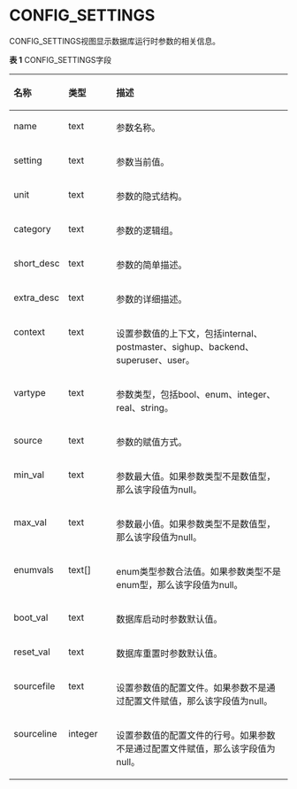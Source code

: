 # CONFIG\_SETTINGS

CONFIG\_SETTINGS视图显示数据库运行时参数的相关信息。

**表 1**  CONFIG\_SETTINGS字段

<a name="zh-cn_topic_0237122732_table88445274552"></a>
<table><thead align="left"><tr id="zh-cn_topic_0237122732_row410412817552"><th class="cellrowborder" valign="top" width="17.711771177117715%" id="mcps1.2.4.1.1"><p id="zh-cn_topic_0237122732_p14104132813558"><a name="zh-cn_topic_0237122732_p14104132813558"></a><a name="zh-cn_topic_0237122732_p14104132813558"></a><strong id="zh-cn_topic_0237122732_b310472855518"><a name="zh-cn_topic_0237122732_b310472855518"></a><a name="zh-cn_topic_0237122732_b310472855518"></a>名称</strong></p>
</th>
<th class="cellrowborder" valign="top" width="17.331733173317332%" id="mcps1.2.4.1.2"><p id="zh-cn_topic_0237122732_p1510415283559"><a name="zh-cn_topic_0237122732_p1510415283559"></a><a name="zh-cn_topic_0237122732_p1510415283559"></a><strong id="zh-cn_topic_0237122732_b3104128205516"><a name="zh-cn_topic_0237122732_b3104128205516"></a><a name="zh-cn_topic_0237122732_b3104128205516"></a>类型</strong></p>
</th>
<th class="cellrowborder" valign="top" width="64.95649564956494%" id="mcps1.2.4.1.3"><p id="zh-cn_topic_0237122732_p31041328135510"><a name="zh-cn_topic_0237122732_p31041328135510"></a><a name="zh-cn_topic_0237122732_p31041328135510"></a><strong id="zh-cn_topic_0237122732_b510572812554"><a name="zh-cn_topic_0237122732_b510572812554"></a><a name="zh-cn_topic_0237122732_b510572812554"></a>描述</strong></p>
</th>
</tr>
</thead>
<tbody><tr id="zh-cn_topic_0237122732_row51051628125512"><td class="cellrowborder" valign="top" width="17.711771177117715%" headers="mcps1.2.4.1.1 "><p id="zh-cn_topic_0237122732_p15105192825518"><a name="zh-cn_topic_0237122732_p15105192825518"></a><a name="zh-cn_topic_0237122732_p15105192825518"></a>name</p>
</td>
<td class="cellrowborder" valign="top" width="17.331733173317332%" headers="mcps1.2.4.1.2 "><p id="zh-cn_topic_0237122732_p1105728145517"><a name="zh-cn_topic_0237122732_p1105728145517"></a><a name="zh-cn_topic_0237122732_p1105728145517"></a>text</p>
</td>
<td class="cellrowborder" valign="top" width="64.95649564956494%" headers="mcps1.2.4.1.3 "><p id="zh-cn_topic_0237122732_p14105228165514"><a name="zh-cn_topic_0237122732_p14105228165514"></a><a name="zh-cn_topic_0237122732_p14105228165514"></a>参数名称。</p>
</td>
</tr>
<tr id="zh-cn_topic_0237122732_row110514286558"><td class="cellrowborder" valign="top" width="17.711771177117715%" headers="mcps1.2.4.1.1 "><p id="zh-cn_topic_0237122732_p1510542815555"><a name="zh-cn_topic_0237122732_p1510542815555"></a><a name="zh-cn_topic_0237122732_p1510542815555"></a>setting</p>
</td>
<td class="cellrowborder" valign="top" width="17.331733173317332%" headers="mcps1.2.4.1.2 "><p id="zh-cn_topic_0237122732_p16105102820554"><a name="zh-cn_topic_0237122732_p16105102820554"></a><a name="zh-cn_topic_0237122732_p16105102820554"></a>text</p>
</td>
<td class="cellrowborder" valign="top" width="64.95649564956494%" headers="mcps1.2.4.1.3 "><p id="zh-cn_topic_0237122732_p14106112845513"><a name="zh-cn_topic_0237122732_p14106112845513"></a><a name="zh-cn_topic_0237122732_p14106112845513"></a>参数当前值。</p>
</td>
</tr>
<tr id="zh-cn_topic_0237122732_row161061528155514"><td class="cellrowborder" valign="top" width="17.711771177117715%" headers="mcps1.2.4.1.1 "><p id="zh-cn_topic_0237122732_p1310622814557"><a name="zh-cn_topic_0237122732_p1310622814557"></a><a name="zh-cn_topic_0237122732_p1310622814557"></a>unit</p>
</td>
<td class="cellrowborder" valign="top" width="17.331733173317332%" headers="mcps1.2.4.1.2 "><p id="zh-cn_topic_0237122732_p910612818557"><a name="zh-cn_topic_0237122732_p910612818557"></a><a name="zh-cn_topic_0237122732_p910612818557"></a>text</p>
</td>
<td class="cellrowborder" valign="top" width="64.95649564956494%" headers="mcps1.2.4.1.3 "><p id="zh-cn_topic_0237122732_p191062028165511"><a name="zh-cn_topic_0237122732_p191062028165511"></a><a name="zh-cn_topic_0237122732_p191062028165511"></a>参数的隐式结构。</p>
</td>
</tr>
<tr id="zh-cn_topic_0237122732_row510612284552"><td class="cellrowborder" valign="top" width="17.711771177117715%" headers="mcps1.2.4.1.1 "><p id="zh-cn_topic_0237122732_p9106192835516"><a name="zh-cn_topic_0237122732_p9106192835516"></a><a name="zh-cn_topic_0237122732_p9106192835516"></a>category</p>
</td>
<td class="cellrowborder" valign="top" width="17.331733173317332%" headers="mcps1.2.4.1.2 "><p id="zh-cn_topic_0237122732_p191061528125515"><a name="zh-cn_topic_0237122732_p191061528125515"></a><a name="zh-cn_topic_0237122732_p191061528125515"></a>text</p>
</td>
<td class="cellrowborder" valign="top" width="64.95649564956494%" headers="mcps1.2.4.1.3 "><p id="zh-cn_topic_0237122732_p17106162865516"><a name="zh-cn_topic_0237122732_p17106162865516"></a><a name="zh-cn_topic_0237122732_p17106162865516"></a>参数的逻辑组。</p>
</td>
</tr>
<tr id="zh-cn_topic_0237122732_row4106202805515"><td class="cellrowborder" valign="top" width="17.711771177117715%" headers="mcps1.2.4.1.1 "><p id="zh-cn_topic_0237122732_p1610714285558"><a name="zh-cn_topic_0237122732_p1610714285558"></a><a name="zh-cn_topic_0237122732_p1610714285558"></a>short_desc</p>
</td>
<td class="cellrowborder" valign="top" width="17.331733173317332%" headers="mcps1.2.4.1.2 "><p id="zh-cn_topic_0237122732_p2107162855518"><a name="zh-cn_topic_0237122732_p2107162855518"></a><a name="zh-cn_topic_0237122732_p2107162855518"></a>text</p>
</td>
<td class="cellrowborder" valign="top" width="64.95649564956494%" headers="mcps1.2.4.1.3 "><p id="zh-cn_topic_0237122732_p9107152885511"><a name="zh-cn_topic_0237122732_p9107152885511"></a><a name="zh-cn_topic_0237122732_p9107152885511"></a>参数的简单描述。</p>
</td>
</tr>
<tr id="zh-cn_topic_0237122732_row0107102835519"><td class="cellrowborder" valign="top" width="17.711771177117715%" headers="mcps1.2.4.1.1 "><p id="zh-cn_topic_0237122732_p15108142875518"><a name="zh-cn_topic_0237122732_p15108142875518"></a><a name="zh-cn_topic_0237122732_p15108142875518"></a>extra_desc</p>
</td>
<td class="cellrowborder" valign="top" width="17.331733173317332%" headers="mcps1.2.4.1.2 "><p id="zh-cn_topic_0237122732_p110832815551"><a name="zh-cn_topic_0237122732_p110832815551"></a><a name="zh-cn_topic_0237122732_p110832815551"></a>text</p>
</td>
<td class="cellrowborder" valign="top" width="64.95649564956494%" headers="mcps1.2.4.1.3 "><p id="zh-cn_topic_0237122732_p91081628145510"><a name="zh-cn_topic_0237122732_p91081628145510"></a><a name="zh-cn_topic_0237122732_p91081628145510"></a>参数的详细描述。</p>
</td>
</tr>
<tr id="zh-cn_topic_0237122732_row161088282555"><td class="cellrowborder" valign="top" width="17.711771177117715%" headers="mcps1.2.4.1.1 "><p id="zh-cn_topic_0237122732_p01091328195510"><a name="zh-cn_topic_0237122732_p01091328195510"></a><a name="zh-cn_topic_0237122732_p01091328195510"></a>context</p>
</td>
<td class="cellrowborder" valign="top" width="17.331733173317332%" headers="mcps1.2.4.1.2 "><p id="zh-cn_topic_0237122732_p21092282556"><a name="zh-cn_topic_0237122732_p21092282556"></a><a name="zh-cn_topic_0237122732_p21092282556"></a>text</p>
</td>
<td class="cellrowborder" valign="top" width="64.95649564956494%" headers="mcps1.2.4.1.3 "><p id="zh-cn_topic_0237122732_p91091328125512"><a name="zh-cn_topic_0237122732_p91091328125512"></a><a name="zh-cn_topic_0237122732_p91091328125512"></a>设置参数值的上下文，包括internal、postmaster、sighup、backend、superuser、user。</p>
</td>
</tr>
<tr id="zh-cn_topic_0237122732_row16109128175517"><td class="cellrowborder" valign="top" width="17.711771177117715%" headers="mcps1.2.4.1.1 "><p id="zh-cn_topic_0237122732_p15109132815551"><a name="zh-cn_topic_0237122732_p15109132815551"></a><a name="zh-cn_topic_0237122732_p15109132815551"></a>vartype</p>
</td>
<td class="cellrowborder" valign="top" width="17.331733173317332%" headers="mcps1.2.4.1.2 "><p id="zh-cn_topic_0237122732_p12109142819552"><a name="zh-cn_topic_0237122732_p12109142819552"></a><a name="zh-cn_topic_0237122732_p12109142819552"></a>text</p>
</td>
<td class="cellrowborder" valign="top" width="64.95649564956494%" headers="mcps1.2.4.1.3 "><p id="zh-cn_topic_0237122732_p5109112845517"><a name="zh-cn_topic_0237122732_p5109112845517"></a><a name="zh-cn_topic_0237122732_p5109112845517"></a>参数类型，包括bool、enum、integer、real、string。</p>
</td>
</tr>
<tr id="zh-cn_topic_0237122732_row110962815558"><td class="cellrowborder" valign="top" width="17.711771177117715%" headers="mcps1.2.4.1.1 "><p id="zh-cn_topic_0237122732_p191097289556"><a name="zh-cn_topic_0237122732_p191097289556"></a><a name="zh-cn_topic_0237122732_p191097289556"></a>source</p>
</td>
<td class="cellrowborder" valign="top" width="17.331733173317332%" headers="mcps1.2.4.1.2 "><p id="zh-cn_topic_0237122732_p1110122885513"><a name="zh-cn_topic_0237122732_p1110122885513"></a><a name="zh-cn_topic_0237122732_p1110122885513"></a>text</p>
</td>
<td class="cellrowborder" valign="top" width="64.95649564956494%" headers="mcps1.2.4.1.3 "><p id="zh-cn_topic_0237122732_p91101828195512"><a name="zh-cn_topic_0237122732_p91101828195512"></a><a name="zh-cn_topic_0237122732_p91101828195512"></a>参数的赋值方式。</p>
</td>
</tr>
<tr id="zh-cn_topic_0237122732_row3110132815518"><td class="cellrowborder" valign="top" width="17.711771177117715%" headers="mcps1.2.4.1.1 "><p id="zh-cn_topic_0237122732_p1311072817556"><a name="zh-cn_topic_0237122732_p1311072817556"></a><a name="zh-cn_topic_0237122732_p1311072817556"></a>min_val</p>
</td>
<td class="cellrowborder" valign="top" width="17.331733173317332%" headers="mcps1.2.4.1.2 "><p id="zh-cn_topic_0237122732_p511052875519"><a name="zh-cn_topic_0237122732_p511052875519"></a><a name="zh-cn_topic_0237122732_p511052875519"></a>text</p>
</td>
<td class="cellrowborder" valign="top" width="64.95649564956494%" headers="mcps1.2.4.1.3 "><p id="zh-cn_topic_0237122732_p161101828125513"><a name="zh-cn_topic_0237122732_p161101828125513"></a><a name="zh-cn_topic_0237122732_p161101828125513"></a>参数最大值。如果参数类型不是数值型，那么该字段值为null。</p>
</td>
</tr>
<tr id="zh-cn_topic_0237122732_row181109286555"><td class="cellrowborder" valign="top" width="17.711771177117715%" headers="mcps1.2.4.1.1 "><p id="zh-cn_topic_0237122732_p511032820555"><a name="zh-cn_topic_0237122732_p511032820555"></a><a name="zh-cn_topic_0237122732_p511032820555"></a>max_val</p>
</td>
<td class="cellrowborder" valign="top" width="17.331733173317332%" headers="mcps1.2.4.1.2 "><p id="zh-cn_topic_0237122732_p11117287558"><a name="zh-cn_topic_0237122732_p11117287558"></a><a name="zh-cn_topic_0237122732_p11117287558"></a>text</p>
</td>
<td class="cellrowborder" valign="top" width="64.95649564956494%" headers="mcps1.2.4.1.3 "><p id="zh-cn_topic_0237122732_p411122865519"><a name="zh-cn_topic_0237122732_p411122865519"></a><a name="zh-cn_topic_0237122732_p411122865519"></a>参数最小值。如果参数类型不是数值型，那么该字段值为null。</p>
</td>
</tr>
<tr id="zh-cn_topic_0237122732_row211192835511"><td class="cellrowborder" valign="top" width="17.711771177117715%" headers="mcps1.2.4.1.1 "><p id="zh-cn_topic_0237122732_p151113286559"><a name="zh-cn_topic_0237122732_p151113286559"></a><a name="zh-cn_topic_0237122732_p151113286559"></a>enumvals</p>
</td>
<td class="cellrowborder" valign="top" width="17.331733173317332%" headers="mcps1.2.4.1.2 "><p id="zh-cn_topic_0237122732_p17111172895513"><a name="zh-cn_topic_0237122732_p17111172895513"></a><a name="zh-cn_topic_0237122732_p17111172895513"></a>text[]</p>
</td>
<td class="cellrowborder" valign="top" width="64.95649564956494%" headers="mcps1.2.4.1.3 "><p id="zh-cn_topic_0237122732_p01115289558"><a name="zh-cn_topic_0237122732_p01115289558"></a><a name="zh-cn_topic_0237122732_p01115289558"></a>enum类型参数合法值。如果参数类型不是enum型，那么该字段值为null。</p>
</td>
</tr>
<tr id="zh-cn_topic_0237122732_row121111328135512"><td class="cellrowborder" valign="top" width="17.711771177117715%" headers="mcps1.2.4.1.1 "><p id="zh-cn_topic_0237122732_p5111192815550"><a name="zh-cn_topic_0237122732_p5111192815550"></a><a name="zh-cn_topic_0237122732_p5111192815550"></a>boot_val</p>
</td>
<td class="cellrowborder" valign="top" width="17.331733173317332%" headers="mcps1.2.4.1.2 "><p id="zh-cn_topic_0237122732_p91111128145515"><a name="zh-cn_topic_0237122732_p91111128145515"></a><a name="zh-cn_topic_0237122732_p91111128145515"></a>text</p>
</td>
<td class="cellrowborder" valign="top" width="64.95649564956494%" headers="mcps1.2.4.1.3 "><p id="zh-cn_topic_0237122732_p4112528125515"><a name="zh-cn_topic_0237122732_p4112528125515"></a><a name="zh-cn_topic_0237122732_p4112528125515"></a>数据库启动时参数默认值。</p>
</td>
</tr>
<tr id="zh-cn_topic_0237122732_row1911211286558"><td class="cellrowborder" valign="top" width="17.711771177117715%" headers="mcps1.2.4.1.1 "><p id="zh-cn_topic_0237122732_p17112192815556"><a name="zh-cn_topic_0237122732_p17112192815556"></a><a name="zh-cn_topic_0237122732_p17112192815556"></a>reset_val</p>
</td>
<td class="cellrowborder" valign="top" width="17.331733173317332%" headers="mcps1.2.4.1.2 "><p id="zh-cn_topic_0237122732_p511272815519"><a name="zh-cn_topic_0237122732_p511272815519"></a><a name="zh-cn_topic_0237122732_p511272815519"></a>text</p>
</td>
<td class="cellrowborder" valign="top" width="64.95649564956494%" headers="mcps1.2.4.1.3 "><p id="zh-cn_topic_0237122732_p711272865512"><a name="zh-cn_topic_0237122732_p711272865512"></a><a name="zh-cn_topic_0237122732_p711272865512"></a>数据库重置时参数默认值。</p>
</td>
</tr>
<tr id="zh-cn_topic_0237122732_row151121928115518"><td class="cellrowborder" valign="top" width="17.711771177117715%" headers="mcps1.2.4.1.1 "><p id="zh-cn_topic_0237122732_p211212815510"><a name="zh-cn_topic_0237122732_p211212815510"></a><a name="zh-cn_topic_0237122732_p211212815510"></a>sourcefile</p>
</td>
<td class="cellrowborder" valign="top" width="17.331733173317332%" headers="mcps1.2.4.1.2 "><p id="zh-cn_topic_0237122732_p111215286554"><a name="zh-cn_topic_0237122732_p111215286554"></a><a name="zh-cn_topic_0237122732_p111215286554"></a>text</p>
</td>
<td class="cellrowborder" valign="top" width="64.95649564956494%" headers="mcps1.2.4.1.3 "><p id="zh-cn_topic_0237122732_p10112152815558"><a name="zh-cn_topic_0237122732_p10112152815558"></a><a name="zh-cn_topic_0237122732_p10112152815558"></a>设置参数值的配置文件。如果参数不是通过配置文件赋值，那么该字段值为null。</p>
</td>
</tr>
<tr id="zh-cn_topic_0237122732_row191123280553"><td class="cellrowborder" valign="top" width="17.711771177117715%" headers="mcps1.2.4.1.1 "><p id="zh-cn_topic_0237122732_p171131128185518"><a name="zh-cn_topic_0237122732_p171131128185518"></a><a name="zh-cn_topic_0237122732_p171131128185518"></a>sourceline</p>
</td>
<td class="cellrowborder" valign="top" width="17.331733173317332%" headers="mcps1.2.4.1.2 "><p id="zh-cn_topic_0237122732_p411392875514"><a name="zh-cn_topic_0237122732_p411392875514"></a><a name="zh-cn_topic_0237122732_p411392875514"></a>integer</p>
</td>
<td class="cellrowborder" valign="top" width="64.95649564956494%" headers="mcps1.2.4.1.3 "><p id="zh-cn_topic_0237122732_p19113122835517"><a name="zh-cn_topic_0237122732_p19113122835517"></a><a name="zh-cn_topic_0237122732_p19113122835517"></a>设置参数值的配置文件的行号。如果参数不是通过配置文件赋值，那么该字段值为null。</p>
</td>
</tr>
</tbody>
</table>

